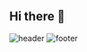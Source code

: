 ## Hi there 👋
![header](https://capsule-render.vercel.app/api?type=wave&color=auto&height=300&section=header)
![footer](https://capsule-render.vercel.app/api?type=wave&color=auto&height=300&section=footer)

<!--
**ssb7779/ssb7779** is a ✨ _special_ ✨ repository because its `README.md` (this file) appears on your GitHub profile.

Here are some ideas to get you started:

- 🔭 I’m currently working on ...
- 🌱 I’m currently learning ...
- 👯 I’m looking to collaborate on ...
- 🤔 I’m looking for help with ...
- 💬 Ask me about ...
- 📫 How to reach me: ...
- 😄 Pronouns: ...
- ⚡ Fun fact: ...
-->
